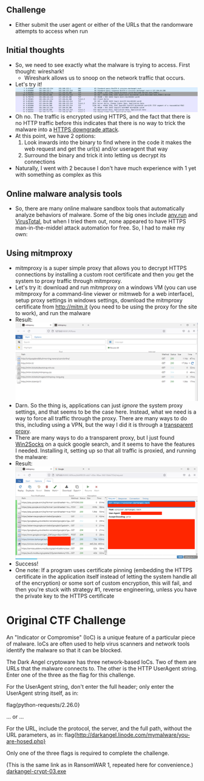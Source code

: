 ## Challenge
- Either submit the user agent or either of the URLs that the randomware attempts to access when run
## Initial thoughts
- So, we need to see exactly what the malware is trying to access. First thought: wireshark!
	- Wireshark allows us to snoop on the network traffic that occurs.
- Let's try it! ![wireshark-darkangel.png](../../_resources/wireshark-darkangel.png)
- Oh no. The traffic is encrypted using HTTPS, and the fact that there is no HTTP traffic before this indicates that there is no way to trick the malware into a [HTTPS downgrade attack](https://auth0.com/blog/preventing-https-downgrade-attacks/).
- At this point, we have 2 options:
	1) Look inwards into the binary to find where in the code it makes the web request and get the url(s) and/or useragent that way
	2) Surround the binary and trick it into letting us decrypt its connections
- Naturally, I went with 2 because I don't have much experience with 1 yet with something as complex as this
## Online malware analysis tools
- So, there are many online malware sandbox tools that automatically analyze behaviors of malware. Some of the big ones include [any.run](https://any.run/) and [VirusTotal](https://www.virustotal.com/), but when I tried them out, none appeared to have HTTPS man-in-the-middel attack automation for free. So, I had to make my own:
## Using mitmproxy
- mitmproxy is a super simple proxy that allows you to decrypt HTTPS connections by installing a custom root certificate and then you get the system to proxy traffic through mitmproxy.
- Let's try it: download and run mitmproxy on a windows VM (you can use mitmproxy for a command-line viewer or mitmweb for a web interface), setup proxy settings in windows settings, download the mitmproxy certificate from http://mitm.it (you need to be using the proxy for the site to work), and run the malware
- Result: ![nothing-darkangel.png](../../_resources/nothing-darkangel.png)
- Darn. So the thing is, applications can just *ignore* the system proxy settings, and that seems to be the case here. Instead, what we need is a way to force all traffic through the proxy. There are many ways to do this, including using a VPN, but the way I did it is through a [transparent proxy](https://en.wikipedia.org/wiki/Proxy_server#Transparent_proxy).
- There are many ways to do a transparent proxy, but I just found [Win2Socks](https://win2socks.com/) on a quick google search, and it seems to have the features I needed. Installing it, setting up so that all traffic is proxied, and running the malware:
- Result: ![final-result-darkangel-censored.png](../../_resources/final-result-darkangel-censored.png)
- Success!
- One note: If a program uses certificate pinning (embedding the HTTPS certificate in the application itself instead of letting the system handle all of the encryption) or some sort of custom encryption, this will fail, and then you're stuck with strategy #1, reverse engineering, unless you have the private key to the HTTPS certificate
# Original CTF Challenge
An "Indicator or Compromise" (IoC) is a unique feature of a particular piece of malware. IoCs are often used to help virus scanners and network tools identify the malware so that it can be blocked.

The Dark Angel cryptoware has three network-based IoCs. Two of them are URLs that the malware connects to. The other is the HTTP UserAgent string. Enter one of the three as the flag for this challenge.

For the UserAgent string, don't enter the full header; only enter the UserAgent string itself, as in:

flag{python-requests/2.26.0}

... or ...

For the URL, include the protocol, the server, and the full path, without the URL parameters, as in: flag{http://darkangel.linode.com/mymalware/you-are-hosed.php}

Only one of the three flags is required to complete the challenge.

(This is the same link as in RansomWAR 1, repeated here for convenience.)
[darkangel-crypt-03.exe](../../_resources/darkangel-crypt-03.exe)